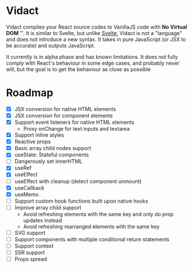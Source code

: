 # Vidact

Vidact compiles your React source codes to VanillaJS code with **No Virtual DOM** ™️. It is similar to Svelte, but unlike [Svelte](https://svelte.dev/), Vidact is not a "language" and does not introduce a new syntax. It takes in pure JavaScript (or JSX to be accurate) and outputs JavaScript.

It currently is in alpha phase and has known limitations. It does not fully comply with React's behaviour in some edge cases, and probably never will, but the goal is to get the behaviour as close as possible

# Roadmap

- [x] JSX conversion for native HTML elements
- [x] JSX conversion for component elements
- [x] Support event listeners for native HTML elements
  * Proxy onChange for text inputs and textarea
- [x] Support inline styles
- [x] Reactive props
- [x] Basic array child nodes support
- [x] useState: Stateful components
- [ ] Dangerously set innerHTML
- [x] useRef
- [x] useEffect
- [ ] useEffect with cleanup (detect component unmount)
- [x] useCallback
- [x] useMemo
- [ ] Support custom hook functions built upon native hooks
- [ ] Improve array child support
  * Avoid refreshing elements with the same key and only do prop updates instead
  * Avoid refreshing rearranged elements with the same key
- [ ] SVG support
- [ ] Support components with multiple conditional return statements
- [ ] Support context
- [ ] SSR support
- [ ] Props spread